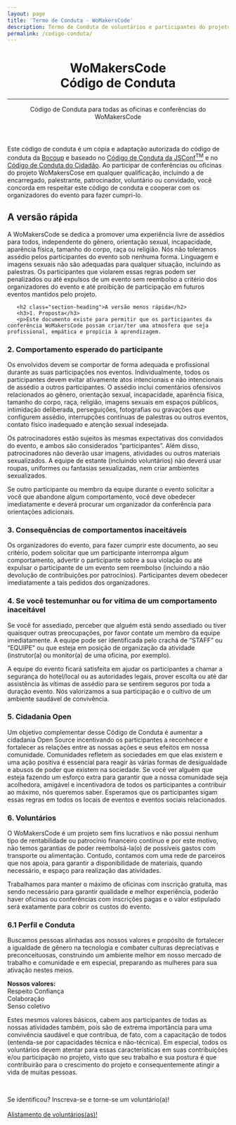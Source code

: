 ```yaml
---
layout: page
title: 'Termo de Conduta - WoMakersCode'
description: Termo de Conduta de voluntários e participantes do projeto WoMakersCode, válido em todos os locais em que o projeto for implementado.
permalink: /codigo-conduta/
---
```


<header class="conceptual conceptual--schedule">
  <div class="header-content">
    <div class="header-content-inner">
      <h1>WoMakersCode <br/> Código de Conduta</h1>
      <hr>
      <p>Código de Conduta para todas as oficinas e conferências do WoMakersCode</p>
    </div>
  </div>
</header>

<section class="container no-bottom">
   <div class="row">
     <div class="col-lg-12 text-justify">
       <p>Este código de conduta é um cópia e adaptação autorizada do código de conduta da <a href="http://bocoup.com/pt-BR/comunidade/conduta/" target="_blank">Bocoup</a> e
         baseado no <a href="http://jsconf.com/codeofconduct.html" target="_blank">Código de Conduta da JSConf<sup>TM</sup></a> e no <a href="http://citizencodeofconduct.org/" target="_blank">Código de Conduta do Cidadão</a>.
          Ao participar de conferências ou oficinas do projeto WoMakersCose em qualquer qualificação, incluindo a de encarregado, palestrante, patrocinador, voluntário ou convidado, você concorda em respeitar este código de conduta e cooperar com os organizadores do evento para fazer cumpri-lo.</p>
       <h2 class="section-heading">A versão rápida</h2>
       <p>A WoMakersCode se dedica a promover uma experiência livre de assédios para todos, independente do gênero, orientação sexual, incapacidade, aparência física, tamanho do corpo, raça ou religião. Nós não toleramos assédio pelos participantes do evento sob nenhuma forma. Linguagem e imagens sexuais não são adequadas para qualquer situação, incluindo as palestras. Os participantes que violarem essas regras podem ser penalizados ou até expulsos de um evento sem reembolso a critério dos organizadores do evento e até proibição de participação em futuros eventos mantidos pelo projeto.</p>

       <h2 class="section-heading">A versão menos rápida</h2>
       <h3>1. Proposta</h3>
       <p>Este documento existe para permitir que os participantes da conferência WoMakersCode possam criar/ter uma atmosfera que seja profissional, empática e propícia à aprendizagem.
</p>
<h3>2. Comportamento esperado do participante</h3>
<p>Os envolvidos devem se comportar de forma adequada e profissional durante as suas participações nos eventos. Individualmente, todos os participantes devem evitar ativamente atos intencionais e não intencionais de assédio a outros participantes. O assédio inclui comentários ofensivos relacionados ao gênero, orientação sexual, incapacidade, aparência física, tamanho do corpo, raça, religião, imagens sexuais em espaços públicos, intimidação deliberada, perseguições, fotografias ou gravações que configurem assédio, interrupções contínuas de palestras ou outros eventos, contato físico inadequado e atenção sexual indesejada.</p>
<p>Os patrocinadores estão sujeitos às mesmas expectativas dos convidados do evento, e ambos são considerados “participantes”. Além disso, patrocinadores não deverão usar imagens, atividades ou outros materiais sexualizados. A equipe de estante (incluindo voluntários) não deverá usar roupas, uniformes ou fantasias sexualizadas, nem criar ambientes sexualizados.</p>
<p>Se outro participante ou membro da equipe durante o evento solicitar a você que abandone algum comportamento, você deve obedecer imediatamente e deverá procurar um organizador da conferência para orientações adicionais.</p>
<h3>3. Consequências de comportamentos inaceitáveis</h3>
<p>Os organizadores do evento, para fazer cumprir este documento, ao seu critério, podem solicitar que um participante interrompa algum comportamento, advertir o participante sobre a sua violação ou até expulsar o participante de um evento sem reembolso (incluindo a não devolução de contribuições por patrocínios). Participantes devem obedecer imediatamente a tais pedidos dos organizadores.</p>
<h3>4. Se você testemunhar ou for vítima de um comportamento inaceitável</h3>
 <p>Se você for assediado, perceber que alguém está sendo assediado ou tiver quaisquer outras preocupações, por favor contate um membro da equipe imediatamente. A equipe pode ser identificada pelo crachá de “STAFF” ou “EQUIPE” ou que esteja em posição de organização da atividade (instrutor(a) ou monitor(a) de uma oficina, por exemplo).</p>
 <p>A equipe do evento ficará satisfeita em ajudar os participantes a chamar a segurança do hotel/local ou as autoridades legais, prover escolta ou até dar assistência às vítimas de assédio para se sentirem seguros por toda a duração evento. Nós valorizamos a sua participação e o cultivo de um ambiente saudável de convivência.
</p>
<h3>5. Cidadania Open</h3>
<p>Um objetivo complementar desse Código de Conduta é aumentar a cidadania Open Source incentivando os participantes a reconhecer e fortalecer as relações entre as nossas ações e seus efeitos em nossa comunidade. Comunidades refletem as sociedades em que elas existem e uma ação positiva é essencial para reagir às várias formas de desigualdade e abusos de poder que existem na sociedade. Se você ver alguém que esteja fazendo um esforço extra para garantir que a nossa comunidade seja acolhedora, amigável e incentivadora de todos os participantes a contribuir ao máximo, nós queremos saber.
Esperamos que os participantes sigam essas regras em todos os locais de eventos e eventos sociais relacionados.</p>
<h3>6. Voluntários</h3>
<p>O WoMakersCode é um projeto sem fins lucrativos e não possui nenhum tipo de rentabilidade ou patrocínio financeiro contínuo e por este motivo, não temos garantias de poder reembolsá-la(o) de possíveis gastos com transporte ou alimentação. Contudo, contamos com uma rede de parceiros que nos apoia, para garantir a disponibilidade de materiais, quando necessário, e espaço para realização das atividades.</p>
<p>Trabalhamos para manter o máximo de oficinas com inscrição gratuita, mas sendo necessário para garantir qualidade e melhor experiência, poderão haver oficinas ou conferências com inscrições pagas e o valor estipulado será exatamente para cobrir os custos do evento.</p>
<h3>6.1 Perfil e Conduta</h3>
<p>Buscamos pessoas alinhadas aos nossos valores e propósito de fortalecer a igualdade de gênero na tecnologia e combater culturas depreciativas e preconceituosas, construindo um ambiente melhor em nosso mercado de trabalho e comunidade e em especial, preparando as mulheres para sua ativação nestes meios.</p>
<p><strong>Nossos valores:</strong><br/>Respeito
Confiança<br/>
Colaboração<br/>
Senso coletivo<br/>
</p>
<p>Estes mesmos valores básicos, cabem aos participantes de todas as nossas atividades também, pois são de extrema importância para uma convivência saudável e que contribua, de fato, com a capacitação de todos (entenda-se por capacidades técnica e não-técnica). Em especial, todos os voluntários devem atentar para essas características em suas contribuições e/ou participação no projeto, visto que seu trabalho e sua postura é que contribuirão para o crescimento do projeto e consequentemente atingir a vida de muitas pessoas.</p>
<br />
<p class="text-center">Se identificou? Inscreva-se e torne-se um voluntário(a)! <br/><br /><a href="http://goo.gl/forms/CPiDirpKeP" target="_blank" class="btn btn-primary btn-xl">Alistamento de voluntários(as)!</a><p>
     </div>
   </div>
</section>
